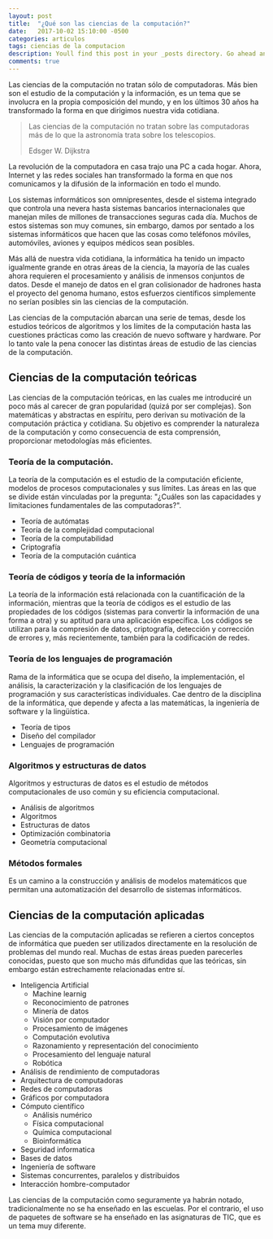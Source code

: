 ```yaml
---
layout: post
title:  "¿Qué son las ciencias de la computación?"
date:   2017-10-02 15:10:00 -0500
categories: articulos
tags: ciencias de la computacion
description: Youll find this post in your _posts directory. Go ahead and edit it and re-build the site to see your changes.
comments: true
---
```


Las ciencias de la computación no tratan sólo de computadoras. Más bien son el estudio de la computación y la información, es un tema que se involucra en la propia composición del mundo, y en los últimos 30 años ha transformado la forma en que dirigimos nuestra vida cotidiana.

> Las ciencias de la computación no tratan sobre las computadoras más de lo que la astronomía trata sobre los telescopios.
>
> Edsger W. Dijkstra

La revolución de la computadora en casa trajo una PC a cada hogar. Ahora, Internet y las redes sociales han transformado la forma en que nos comunicamos y la difusión de la información en todo el mundo.

Los sistemas informáticos son omnipresentes, desde el sistema integrado que controla una nevera hasta sistemas bancarios internacionales que manejan miles de millones de transacciones seguras cada día. Muchos de estos sistemas son muy comunes, sin embargo, damos por sentado a los sistemas informáticos que hacen que las cosas como teléfonos móviles, automóviles, aviones y equipos médicos sean posibles.

Más allá de nuestra vida cotidiana, la informática ha tenido un impacto igualmente grande en otras áreas de la ciencia, la mayoría de las cuales ahora requieren el procesamiento y análisis de inmensos conjuntos de datos. Desde el manejo de datos en el gran colisionador de hadrones hasta el proyecto del genoma humano, estos esfuerzos científicos simplemente no serían posibles sin las ciencias de la computación.

Las ciencias de la computación abarcan una serie de temas, desde los estudios teóricos de algoritmos y los límites de la computación hasta las cuestiones prácticas como las creación de nuevo software y hardware. Por lo tanto vale la pena conocer las distintas áreas de estudio de las ciencias de la computación.

## Ciencias de la computación teóricas
Las ciencias de la computación teóricas, en las cuales me introduciré un poco más al carecer de gran popularidad (quizá por ser complejas). Son matemáticas y abstractas en espíritu, pero derivan su motivación de la computación práctica y cotidiana. Su objetivo es comprender la naturaleza de la computación y como consecuencia de esta comprensión, proporcionar metodologías más eficientes.

### Teoría de la computación.
La teoría de la computación es el estudio de la computación eficiente, modelos de procesos computacionales y sus límites. Las áreas en las que se divide están vinculadas por la pregunta: "¿Cuáles son las capacidades y limitaciones fundamentales de las computadoras?".

* Teoría de autómatas
* Teoría de la complejidad computacional
* Teoría de la computabilidad
* Criptografía
* Teoría de la computación cuántica

### Teoría de códigos y teoría de la información
La teoría de la información está relacionada con la cuantificación de la información, mientras que la teoría de códigos es el estudio de las propiedades de los códigos (sistemas para convertir la información de una forma a otra) y su aptitud para una aplicación específica. Los códigos se utilizan para la compresión de datos, criptografía, detección y corrección de errores y, más recientemente, también para la codificación de redes.

### Teoría de los lenguajes de programación
Rama de la informática que se ocupa del diseño, la implementación, el análisis, la caracterización y la clasificación de los lenguajes de programación y sus características individuales. Cae dentro de la disciplina de la informática, que depende y afecta a las matemáticas, la ingeniería de software y la lingüística.
* Teoría de tipos
* Diseño del compilador
* Lenguajes de programación

### Algoritmos y estructuras de datos
Algoritmos y estructuras de datos es el estudio de métodos computacionales de uso común y su eficiencia computacional.

* Análisis de algoritmos
* Algoritmos
* Estructuras de datos
* Optimización combinatoria
* Geometría computacional

### Métodos formales
Es un camino a la construcción y análisis de modelos matemáticos que permitan una automatización del desarrollo de sistemas informáticos.

## Ciencias de la computación aplicadas
Las ciencias de la computación aplicadas se refieren a ciertos conceptos de informática que pueden ser utilizados directamente en la resolución de problemas del mundo real. Muchas de estas áreas pueden parecerles conocidas, puesto que son mucho más difundidas que las teóricas, sin embargo están estrechamente relacionadas entre sí.

* Inteligencia Artificial
  * Machine learnig
  * Reconocimiento de patrones
  * Minería de datos
  * Visión por computador
  * Procesamiento de imágenes
  * Computación evolutiva
  * Razonamiento y representación del conocimiento
  * Procesamiento del lenguaje natural
  * Robótica
* Análisis de rendimiento de computadoras
* Arquitectura de computadoras
* Redes de computadoras
* Gráficos por computadora
* Cómputo científico
  * Análisis numérico
  * Física computacional
  * Química computacional
  * Bioinformática
* Seguridad informatica
* Bases de datos
* Ingeniería de software
* Sistemas concurrentes, paralelos y distribuidos
* Interacción hombre-computador

Las ciencias de la computación como seguramente ya habrán notado, tradicionalmente no se ha enseñado en las escuelas. Por el contrario, el uso de paquetes de software se ha enseñado en las asignaturas de TIC, que es un tema muy diferente.
